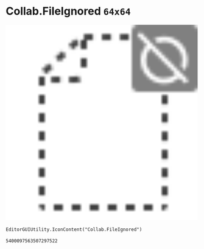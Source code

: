 # Collab.FileIgnored `64x64`
<img src="/img/Collab.FileIgnored.png" width=512 height=512>

``` CSharp
EditorGUIUtility.IconContent("Collab.FileIgnored")
```
```
5400097563507297522
```
